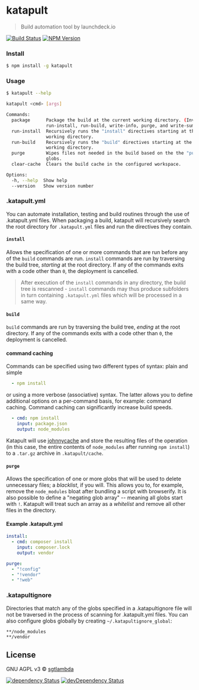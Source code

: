 # katapult

> Build automation tool by launchdeck.io

[![Build Status][travis-image]][travis-url]
[![NPM Version][npm-image]][npm-url]

### Install

```bash
$ npm install -g katapult
```

### Usage

```bash
$ katapult --help

katapult <cmd> [args]

Commands:
  package      Package the build at the current working directory. (Invokes
               run-install, run-build, write-info, purge, and write-sum)
  run-install  Recursively runs the "install" directives starting at the current
               working directory.
  run-build    Recursively runs the "build" directives starting at the current
               working directory.
  purge        Wipes files not needed in the build based on the the "purge"
               globs.
  clear-cache  Clears the build cache in the configured workspace.

Options:
  -h, --help  Show help                                                [boolean]
  --version   Show version number                                      [boolean]
```

### .katapult.yml

You can automate installation, testing and build routines through the use of .katapult.yml files.
When packaging a build, katapult will recursively search the root directory for `.katapult.yml` files and run the directives they contain.

#### `install`

Allows the specification of one or more commands that are run before any of the `build` commands are run. `install` commands are run by traversing the build tree, *starting* at the root directory.
If any of the commands exits with a code other than `0`, the deployment is cancelled.

> After execution of the `install` commands in any directory, the build tree is rescanned - `install` commands may thus produce subfolders in turn containing `.katapult.yml` files which will be processed in a same way.

#### `build`

`build` commands are run by traversing the build tree, *ending* at the root directory.
If any of the commands exits with a code other than `0`, the deployment is cancelled.

#### command caching

Commands can be specified using two different types of syntax: plain and simple
```yaml
  - npm install
```
or using a more verbose (associative) syntax. The latter allows you to define additional options on a per-command basis, for example: command caching. Command caching can significantly increase build speeds.
```yaml
  - cmd: npm install
    input: package.json
    output: node_modules
```
Katapult will use [johnnycache](https://github.com/sgtlambda/johnnycache) and store the resulting files of the operation (in this case, the entire contents of `node_modules` after running `npm install`) to a `.tar.gz` archive in `.katapult/cache`.

#### `purge`

Allows the specification of one or more globs that will be used to delete unnecessary files; a *blacklist*, if you will. This allows you to, for example, remove the `node_modules` bloat after bundling a script with browserify.
It is also possible to define a "negating glob array" -- meaning all globs start with `!`. Katapult will treat such an array as a *whitelist* and remove all other files in the directory.

#### Example .katapult.yml

```yaml
install:
  - cmd: composer install
    input: composer.lock
    output: vendor

purge:
  - "!config"
  - "!vendor"
  - "!web"
```

### .katapultignore

Directories that match any of the globs specified in a .katapultignore file will not be traversed in the process of scanning for .katapult.yml files. You can also configure globs globally by creating `~/.katapultignore_global`:

```
**/node_modules
**/vendor
```

## License

GNU AGPL v3 © [sgtlambda](http://github.com/sgtlambda)

[![dependency Status][david-image]][david-url]
[![devDependency Status][david-dev-image]][david-dev-url]

[travis-image]: https://img.shields.io/travis/launchdeckio/katapult.svg?style=flat-square
[travis-url]: https://travis-ci.org/launchdeckio/katapult

[david-image]: https://img.shields.io/david/launchdeckio/katapult.svg?style=flat-square
[david-url]: https://david-dm.org/launchdeckio/katapult

[david-dev-image]: https://img.shields.io/david/dev/launchdeckio/katapult.svg?style=flat-square
[david-dev-url]: https://david-dm.org/launchdeckio/katapult#info=devDependencies

[npm-image]: https://img.shields.io/npm/v/katapult.svg?style=flat-square
[npm-url]: https://www.npmjs.com/package/katapult
